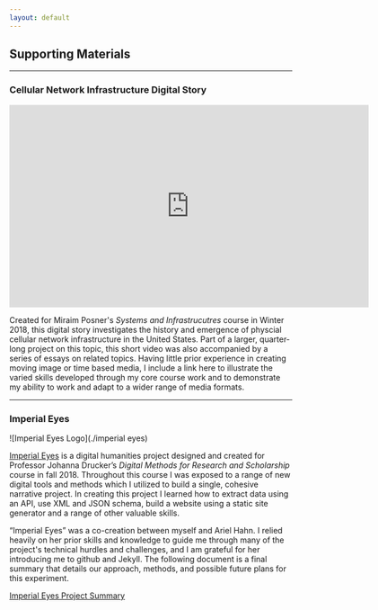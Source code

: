 ```yaml
---
layout: default
---
```


## Supporting Materials
* * *

### Cellular Network Infrastructure Digital Story

<iframe src="https://player.vimeo.com/video/261676655" width="640" height="360" frameborder="0" webkitallowfullscreen mozallowfullscreen allowfullscreen></iframe>

Created for Miraim Posner's *Systems and Infrastrucutres* course in Winter 2018, this digital story investigates the history and emergence of physcial cellular network infrastructure in the United States. Part of a larger, quarter-long project on this topic, this short video was also accompanied by a series of essays on related topics. Having little prior experience in creating moving image or time based media, I include a link here to illustrate the varied skills developed through my core course work and to demonstrate my ability to work and adapt to a wider range of media formats. 

* * *

### Imperial Eyes

![Imperial Eyes Logo](./imperial eyes)

[Imperial Eyes](https://aireuhl.github.io/i_e/) is a digital humanities project designed and created for Professor Johanna Drucker’s *Digital Methods for Research and Scholarship* course in fall 2018. Throughout this course I was exposed to a range of new digital tools and methods which I utilized to build a single, cohesive narrative project. In creating this project I learned how to extract data using an API, use XML and JSON schema, build a website using a static site generator and a range of other valuable skills.

“Imperial Eyes” was a co-creation between myself and Ariel Hahn. I relied heavily on her prior skills and knowledge to guide me through many of the project's technical hurdles and challenges, and I am grateful for her introducing me to github and Jekyll. The following document is a final summary that details our approach, methods, and possible future plans for this experiment.
 
[Imperial Eyes Project Summary](ProjectSummary.pdf)


